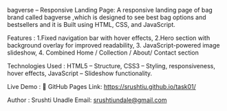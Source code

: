 bagverse – Responsive Landing Page: A responsive landing page of bag brand called bagverse ,which is designed to see best bag options and bestsellers and it is Built using HTML, CSS, and JavaScript.

Features : 1.Fixed navigation bar with hover effects, 2.Hero section with background overlay for improved readability, 3. JavaScript-powered image slideshow, 4. Combined Home / Collection / About/ Contact section

Technologies Used : HTML5 – Structure, CSS3 – Styling, responsiveness, hover effects, JavaScript – Slideshow functionality.

Live Demo : 🔗 GitHub Pages Link: https://srushtiu.github.io/task01/

Author : Srushti Unadle Email: srushtiundale@gmail.com
